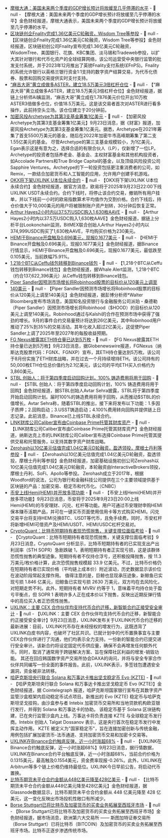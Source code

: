 - [摩根大通：美国未来两个季度的GDP增长预计将放缓至几乎停滞的水平]() - 📰 null - 【摩根大通：美国未来两个季度的GDP增长预计将放缓至几乎停滞的水平】金色财经报道，摩根大通表示，美国未来两个季度的GDP增长预计将放缓至几乎停滞的水平。
- [区块链创企Fnality完成1.36亿美元C轮融资，Wisdom Tree等参投](https://www.theblock.co/post/371889/fnality-raises-136-million-series-c-to-expand-settlement-rails-for-tokenized-markets) - 📰 null - 【区块链创企Fnality完成1.36亿美元C轮融资，Wisdom Tree等参投】金色财经报道，区块链初创公司Fnality宣布完成1.36亿美元C轮融资，WisdomTree、美国银行、花旗、KBC集团、淡马锡和Tradeweb参投，以扩大其针对银行和代币化资产的全球结算网络，该公司运营受中央银行监管的批发支付系统，并于2023年12月推出了英镑Fnality支付系统(£FnPS)。Fnality的系统允许银行以英格兰银行资金1:1支持的数字资产结算交易，为代币化债券、股票和回购交易提供实时支付支持。
- [“麻吉大哥”黄立成做多ASTER，建立18.5万美元3倍杠杆仓位](https://x.com/ai_9684xtpa/status/1970463655851639282) - 📰 null - 【“麻吉大哥”黄立成做多ASTER，建立18.5万美元3倍杠杆仓位】金色财经报道，据链上分析师Ai姨监测，“麻吉大哥”黄立成在1.7876美元价位开出10万枚ASTER3倍做多仓位，价值18.5万美元。这是该交易者首次对ASTER进行看多操作，此前持空头立场。该仓位建立于20分钟前。
- [加密风投Archetype为其第3支基金筹集1亿美元](https://fortune.com/crypto/2025/09/23/new-york-focused-crypto-venture-firm-archetype-raises-100-million-for-third-fund/) - 📰 null - 【加密风投Archetype为其第3支基金筹集1亿美元】9月23日消息，据《财富》报道，加密风投Archetype为其第3支基金筹集1亿美元。据悉，Archetype在2021年筹集了首支5500万美元的基金，随后在2022年加密牛市高峰期筹集了第二支1.55亿美元的基金。 
尽管Archetype的第三支基金规模较小，为1亿美元，Egan表示这是有意为之，选择合适的有限合伙人（LP），仅新增了一位LP。Archetype的投资者包括养老金、基金会、主权财富基金和其他机构投资者，如Accolade Partners和True Bridge Capital的基金，以及顶级风险投资公司Sapphire Ventures。Archetype的下一轮投资包括更注重消费者的公司，如Remix，一款结合加密货币和人工智能的应用，允许用户创建手机游戏。
- [OKX将下架UXLINK U本位永续合约]() - 📰 null - 【OKX将下架UXLINK U本位永续合约】金色财经报道，据官方消息，欧易将于2025年9月23日22:00下线UXLINK USDT永续合约。合约下线时，将停止该合约交易，撤销所有用户挂单，并以下线前一小时的欧易指数算术平均值作为交割价格。合约下线后，持仓价值大于10,000美元的用户将被限制账户资产划转，30分钟后恢复正常。
- [Arthur Hayes2小时内以37.5万USDC购入1,630枚AAVE](https://x.com/lookonchain/status/1970460704005394897) - 📰 null - 【Arthur Hayes2小时内以37.5万USDC购入1,630枚AAVE】金色财经报道，据链上分析平台Lookonchain监测，BitMEX联合创始人Arthur Hayes2小时内以374,999USDC购买了1,630枚AAVE，平均购买价格为230美元。
- [HEMI于Binance开盘触及0.696美元，现报0.1677美元]() - 📰 null - 【HEMI于Binance开盘触及0.696美元，现报0.1677美元】金色财经报道，据Binance行情显示，HEMI于Binance开盘触及0.696美元，现报0.1677美元，最低跌至0.105美元，当前跌幅75.91%。
- [1,218个BTC从Ceffu钱包转移到Binance钱包](https://x.com/whale_alert/status/1970456689129271389) - 📰 null - 【1,218个BTC从Ceffu钱包转移到Binance钱包】金色财经报道，据Whale Alert监测，1,218个BTC（约合137,622,396美元）从Ceffu钱包转移到Binance钱包。
- [Piper Sandler因预测市场增长将Robinhood股票的目标价从120美元上调至140美元](https://x.com/DeItaone/status/1970455032228192331) - 📰 null - 【Piper Sandler因预测市场增长将Robinhood股票的目标价从120美元上调至140美元】金色财经报道，据彭博分析师*Walter Bloomberg发布市场消息，美国知名投资银行与金融服务公司派珀・桑德勒（Piper Sandler）因预测市场增长将Robinhood（$HOOD）的目标价从120美元上调至140美元。Robinhood通过与Kalshi的合作在预测市场中获得了强劲的增长。9月的事件合约交易量预计将达到26亿美元，其中Robinhood用户推动了25%到35%的交易活动。其年化收入超过2亿美元，这促使Piper Sandler上调了2025年至2027年的每股收益预期。
- [FG Nexus披露其ETH持仓量已达到5万枚](https://www.globenewswire.com/news-release/2025/09/23/3154578/0/en/FG-NEXUS-REACHES-50-000-ETH-HOLDING-MILESTONE.html) - 📰 null - 【FG Nexus披露其ETH持仓量已达到5万枚】9月23日消息，据Globenewswire报道，FGNexus（纳斯达克股票代码：FGNX、FGNXP）宣布，其ETH持仓量达到5万枚。该公司于8月份实施了ETH财库战略，并在过去一个月持续增持ETH。该公司持有的50,000枚ETH仓位总价值约为2.1亿美元，该公司的平均ETH买入价格约为3,860美元。
- [STBL 创始人：将于第四季度启动回购计划，100% 铸造费用将用于回购](https://x.com/avtarsehra/status/1970434890001743919) - 📰 null - 【STBL 创始人：将于第四季度启动回购计划，100% 铸造费用将用于回购】金色财经报道，据STBL创始人Avtar Sehra披露，STBL将于第四季度开始启动回购计划。届时100%的铸造费用将用于回购，从而推动$STBL的价值增长。Avtar Sehra称，随着STBL的推出，接下来将发布以下功能：1.多因子质押；2.回购启动；3.USST铸造启动；4.100%费用转向回购并提供链上日志记录。此前消息，Binance已上线STBL永续合约。
- [LINK财库公司Caliber宣布由Coinbase Prime托管其财库资产](https://www.globenewswire.com/news-release/2025/09/23/3154556/0/en/Caliber-Selects-Coinbase-Prime-to-Power-Trading-and-Custody-for-LINK-Treasury.html) - 📰 null - 【LINK财库公司Caliber宣布由Coinbase Prime托管其财库资产】金色财经报道，纳斯达克上市的LINK财库公司Caliber宣布选择Coinbase Prime托管其提供交易和托管服务，以支持其数字资产财库战略。
- [Zerohash以10亿美元估值完成1.04亿美元D轮融资，盈透领投，摩根士丹利等参投](https://www.cnbc.com/2025/09/23/startup-zerohash-raises-104million-morgan-stanley-sofi-apollo.html) - 📰 null - 【Zerohash以10亿美元估值完成1.04亿美元D轮融资，盈透领投，摩根士丹利等参投】金色财经报道，加密基础设施初创公司Zerohash以10亿美元估值完成1.04亿美元D轮融资，本轮融资由InteractiveBrokers领投，摩根士丹利、SoFi、Apollo等参投。 
Zerohash成立于2017年，根据Woodford的说法，公司为银行和金融科技公司提供在三个主要领域提供基于区块链的产品：加密交易、稳定币和代币化。（CNBC）
- [币安上线Hemi(HEMI)并开放多项功能]() - 📰 null - 【币安上线Hemi(HEMI)并开放多项功能】9月23日消息，币安将于2025年9月23日20:00上线Hemi(HEMI)的币安理财、闪兑、杠杆等功能。用户可通过币安理财申购HEMI保本赚币活期产品，并可在一键买币页面使用信用卡等方式购买HEMI。闪兑交易平台将支持HEMI兑换BTC、USDT等代币，且免手续费。同时，币安杠杆将新增HEMI可借资产及HEMI/USDT、HEMI/USDC杠杆交易对。
- [CryptoQuant：比特币短期持有者现恐慌抛售，关键支撑位面临考验](https://x.com/cryptoquant_com/status/1970438274717020259) - 📰 null - 【CryptoQuant：比特币短期持有者现恐慌抛售，关键支撑位面临考验】9月23日消息，CryptoQuant 分析显示，比特币短期持有者的已实现支出产出利润率（STH SOPR）急剧跌破 1，表明短期持有者正实现亏损，这是该群体恐慌性抛售的典型迹象。短期持有者不仅持仓浮亏，还积极投降抛售，按 11.3 万美元/枚价格计算，此次恐慌抛售规模超 33.9 亿美元。不过，比特币价格仍在短期持有者已实现价格（平均链上成本价）附近波动，历史数据显示该价位在波动阶段常起支撑作用。 
值得注意的是，巨鲸也显现承压迹象，新鲸鱼已实现亏损 1.846 亿美元，旧鲸鱼已实现亏损 2630 万美元，双方均在去风险化，对短期走势不利。此外，短期持有者 MVRV 约等于 1，意味着平均持仓处于盈亏平衡点，但 SOPR 1 表明许多人正在成本价以下抛售，反映出近期反弹行情中的高位买入者正恐慌性抛售。
- [UXLINK：主要 CEX 合作伙伴均支持代币合约迁移，新智能合约正接受安全审计](https://twitter.com/UXLINKofficial/status/1970442198715113673) - 📰 null - 【UXLINK：主要 CEX 合作伙伴均支持代币合约迁移，新智能合约正接受安全审计】9月23日消息，UXLINK发布关于UXLINK代币合约迁移的最新进展：目前，UXLINK代币存在未经授权的增发行为，这既违背了UXLINK白皮书内容，也破坏了社区共识。已就计划中的代币置换事宜与主要CEX合作伙伴进行了沟通，他们均表示全力支持。一份新的智能合约已提交进行安全审计。该新合约将设定固定代币供应量，确保不会再增发任何额外代币。同时，取消了通常用于跨链解决方案、旨在保障社区利益的增发-销毁功能。 
其还在回应韩国数字资产交易所协会DAXA的询问，并将与安全专家合作伙伴共同编写一份全面的事件报告。此前，UXLINK表示，多签钱包遭遇安全漏洞，资金被非法转移。
- [哈萨克斯坦央行联合 Solana 和万事达卡推出坚戈稳定币 Evo (KZTE)](https://cointelegraph.com/news/kazakhstan-solana-mastercard-stablecoin-kzte) - 📰 null - 【哈萨克斯坦央行联合 Solana 和万事达卡推出坚戈稳定币 Evo (KZTE)】金色财经报道，据 Cointelegraph 报道，哈萨克斯坦国家银行宣布在其数字资产监管沙盒框架内启动稳定币试点项目。新推出的 Evo (KZTE) 稳定币与哈萨克斯坦坚戈挂钩，由沙盒参与者 Intebix 加密货币交易所和当地贷款机构欧亚银行发行，并得到 Solana 和万事达卡的协助。 
该稳定币基于 Solana 区块链构建，已在央行监管沙盒内上线。万事达卡将负责连接 KZTE 与全球稳定币发行商。Intebix 创始人 Talgat Dossanov 表示，这是央行首次在稳定币发行中发挥主动作用。 
KZTE 被定义为"国家稳定币"，旨在连接加密创新与传统金融，用例包括扩展加密货币-法币通道、支持加密货币交易和加密卡交易等。
- [UXLINK在Binance合约触底反弹，近一小时涨超68%]() - 📰 null - 【UXLINK在Binance合约触底反弹，近一小时涨超68%】9月23日消息，据行情数据，UXLINK在Binance合约平台触底反弹，近一小时涨超68%，当前合约价格为0.1315美元，最高触及0.1554美元，资金费率现报-0.26%。此外，UXLINK在Arbitrum等多个链上价格仍维持最低位。UXLINK今日早前公告，将启动代币置换。
- [比特币期货未平仓合约金额从448亿美元降至428亿美元](https://x.com/Cointelegraph/status/1970439854849737092) - 📰 null - 【比特币期货未平仓合约金额从448亿美元降至428亿美元】金色财经报道，据Glassnode数据显示，比特币期货未平仓合约金额从 448 亿美元降至 428 亿美元，这一变化反映出市场投机性敞口有所减少。
- [Borse Stuttgart已将比特币及加密货币的买卖业务拓展至西班牙市场](https://x.com/pete_rizzo_/status/1970438071947837944) - 📰 null - 【Borse Stuttgart已将比特币及加密货币的买卖业务拓展至西班牙市场】金色财经报道，据市场消息，欧洲第六大交易所 —— 斯图加特证券交易所（Borse Stuttgart）已将比特币（BITCOIN）及加密货币的买卖业务拓展至西班牙市场。比特币正逐步渗透传统市场。
